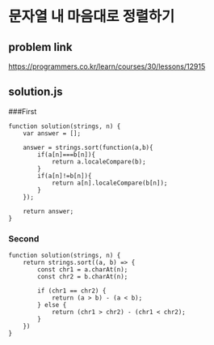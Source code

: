 # 문자열 내 마음대로 정렬하기
## problem link
https://programmers.co.kr/learn/courses/30/lessons/12915
## solution.js
###First
```
function solution(strings, n) {
    var answer = [];

    answer = strings.sort(function(a,b){
        if(a[n]===b[n]){
            return a.localeCompare(b);
        }
        if(a[n]!=b[n]){
            return a[n].localeCompare(b[n]);
        }
    });
    
    return answer;
}
```
### Second
```
function solution(strings, n) {
    return strings.sort((a, b) => {
        const chr1 = a.charAt(n);
        const chr2 = b.charAt(n);

        if (chr1 == chr2) {
            return (a > b) - (a < b);
        } else {
            return (chr1 > chr2) - (chr1 < chr2);
        }
    })
}
```
